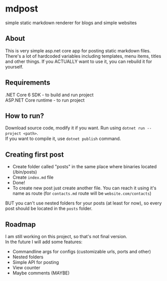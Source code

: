 # mdpost
simple static markdown renderer for blogs and simple websites

## About  
This is very simple asp.net core app for posting static markdown files.  
There's a lot of hardcoded variables including templates, menu items, titles and other things.
If you ACTUALLY want to use it, you can rebuild it for yourself.  

## Requirements

.NET Core 6 SDK - to build and run project  
ASP.NET Core runtime - to run project

## How to run?
Download source code, modify it if you want.
Run using `dotnet run --project <path>`.  
If you want to compile it, use `dotnet publish` command.

## Creating first post  
- Create folder called "posts" in the same place where binaries located (/bin/posts)
- Create `index.md` file
- Done!
- To create new post just create another file. You can reach it using it's name as route (for `contacts.md` route will be `website.com/contacts`)  

BUT you can't use nested folders for your posts (at least for now), so every post should be located in the `posts` folder.

## Roadmap

I am still working on this project, so that's not final version.  
In the future I will add some features:

- Commandline args for configs (customizable urls, ports and other)
- Nested folders
- Simple API for posting
- View counter
- Maybe comments (MAYBE)
